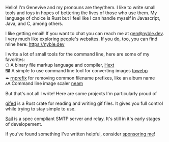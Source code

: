 Hello! I'm Genevive and my pronouns are they/them. I like to write small tools and toys in hopes of bettering the lives of those who use them. My language of choice is Rust but I feel like I can handle myself in Javascript, Java, and C, among others.

I like getting email! If you want to chat you can reach me at [gen@nyble.dev](mailto:gen@nyble.dev). I very much like exploring people's websites. If you do, too, you can find mine here: <https://nyble.dev>

I write a lot of small tools for the command line, here are some of my favorites:  
⬡ A binary file markup language and compiler, [Hext][hext]  
🖼 A simple to use command line tool for converting images [towebp][towebp]  
➠ [rnprefix][rnprefix] for removing common filename prefixes, like an album name  
🗚 Command line image scaler [neam][neam]

[hext]: https://github.com/gennyble/hext
[towebp]: https://github.com/gennyble/towebp
[rnprefix]: https://github.com/gennyble/rnprefix
[neam]: https://github.com/gennyble/neam

But that's not all I write! Here are some projects I'm particularly proud of

[gifed][gifed] is a Rust crate for reading and writing gif files. It gives you full control while trying to stay simple to use.

[Sail][sail] is a spec compliant SMTP server and relay. It's still in it's early stages of developement.

[gifed]: https://github.com/gennyble/gifed

[sail]: https://github.com/mademast/sail

If you've found something I've written helpful, consider [sponsoring me][sponsor]!

[sponsor]: https://github.com/sponsors/gennyble
